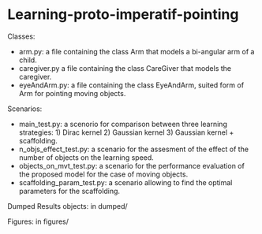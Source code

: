 # Learning-proto-imperatif-pointing

Classes:
  - arm.py: a file containing the class Arm that models a bi-angular arm of a child.
  - caregiver.py a file containing the class CareGiver that models the caregiver.
  - eyeAndArm.py: a file containing the class EyeAndArm, suited form of Arm for pointing moving objects.

Scenarios:
  - main_test.py: a scenorio for comparison between three learning strategies: 1) Dirac kernel  2) Gaussian kernel 3) Gaussian kernel + scaffolding.
  - n_objs_effect_test.py: a scenario for the assesment of the effect of the number of objects on the learning speed.
  - objects_on_mvt_test.py: a scenario for the performance evaluation of the proposed model for the case of moving objects.
  - scaffolding_param_test.py: a scenario allowing to find the optimal parameters for the scaffolding.

Dumped Results objects: in dumped/

Figures: in figures/
